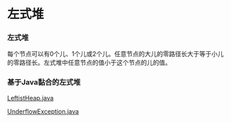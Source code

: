 # 左式堆

### 左式堆

每个节点可以有0个儿、1个儿或2个儿。任意节点的大儿的零路径长大于等于小儿的零路径长。左式堆中任意节点的值小于这个节点的儿的值。

### 基于Java黏合的左式堆

[LeftistHeap.java](http://users.cs.fiu.edu/~weiss/dsaajava3/code/LeftistHeap.java)

[UnderflowException.java](http://users.cs.fiu.edu/~weiss/dsaajava3/code/UnderflowException.java)
